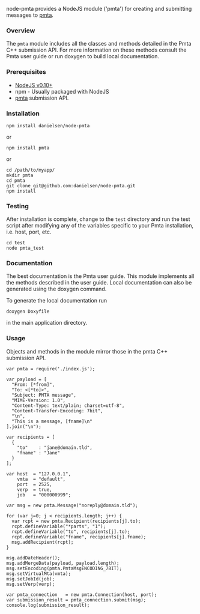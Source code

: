 node-pmta provides a NodeJS module ('pmta') for creating and submitting 
messages to [pmta](http://www.port25.com/powermta/powermta-overview/overview/).

### Overview
The `pmta` module includes all the classes and methods detailed in the Pmta
C++ submission API. For more information on these methods consult the Pmta
user guide or run doxygen to build local documentation.

### Prerequisites
* [NodeJS v0.10+](http://www.nodejs.org)
* npm - Usually packaged with NodeJS
* [pmta](http://www.port25.com) submission API.

### Installation
    npm install danielsen/node-pmta

or

    npm install pmta

or

    cd /path/to/myapp/
    mkdir pmta
    cd pmta
    git clone git@github.com:danielsen/node-pmta.git
    npm install

### Testing
After installation is complete, change to the `test` directory and run the
test script after modifying any of the variables specific to your Pmta 
installation, i.e. host, port, etc.

    cd test
    node pmta_test

### Documentation
The best documentation is the Pmta user guide. This module implements all the
methods described in the user guide. Local documentation can also be generated
using the doxygen command.

To generate the local documentation run

    doxygen Doxyfile

in the main application directory.

### Usage
Objects and methods in the module mirror those in the pmta C++ submission API.

    var pmta = require('./index.js');

    var payload = [
      "From: [*from]",
      "To: <[*to]>",
      "Subject: PMTA message",
      "MIME-Version: 1.0",
      "Content-Type: text/plain; charset=utf-8",
      "Content-Transfer-Encoding: 7bit",
      "\n",
      "This is a message, [fname]\n"
    ].join("\n");

    var recipients = [
      {
        "to"    : "jane@domain.tld",
        "fname" : "Jane"
      }
    ];

    var host  = "127.0.0.1",
        vmta  = "default",
        port  = 2525,
        verp  = true,
        job   = "000000999";

    var msg = new pmta.Message("noreply@domain.tld");

    for (var j=0; j < recipients.length; j++) {
      var rcpt = new pmta.Recipient(recipients[j].to);
      rcpt.defineVariable("*parts", "1");
      rcpt.defineVariable("to", recipients[j].to);
      rcpt.defineVariable("fname", recipients[j].fname);
      msg.addRecipient(rcpt);
    }

    msg.addDateHeader();
    msg.addMergeData(payload, payload.length);
    msg.setEncoding(pmta.PmtaMsgENCODING_7BIT);
    msg.setVirtualMta(vmta);
    msg.setJobId(job);
    msg.setVerp(verp);

    var pmta_connection   = new pmta.Connection(host, port);
    var submission_result = pmta_connection.submit(msg);
    console.log(submission_result);
